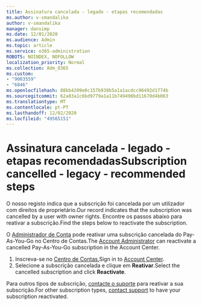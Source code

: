 ```yaml
---
title: Assinatura cancelada - legado - etapas recomendadas
ms.author: v-smandalika
author: v-smandalika
manager: dansimp
ms.date: 12/01/2020
ms.audience: Admin
ms.topic: article
ms.service: o365-administration
ROBOTS: NOINDEX, NOFOLLOW
localization_priority: Normal
ms.collection: Adm_O365
ms.custom:
- "9003559"
- "6846"
ms.openlocfilehash: 88bb4209e0c157b938b5a1a1acdcc96492d1774b
ms.sourcegitcommit: 62a83a1c6bd9779a1a11b749490bd11670d4b063
ms.translationtype: MT
ms.contentlocale: pt-PT
ms.lasthandoff: 12/02/2020
ms.locfileid: "49565151"
---
```

# <a name="subscription-cancelled---legacy---recommended-steps"></a><span data-ttu-id="a746b-102">Assinatura cancelada - legado - etapas recomendadas</span><span class="sxs-lookup"><span data-stu-id="a746b-102">Subscription cancelled - legacy - recommended steps</span></span>

<span data-ttu-id="a746b-103">O nosso registo indica que a subscrição foi cancelada por um utilizador com direitos de proprietário.</span><span class="sxs-lookup"><span data-stu-id="a746b-103">Our record indicates that the subscription was cancelled by a user with owner rights.</span></span> <span data-ttu-id="a746b-104">Encontre os passos abaixo para reativar a subscrição.</span><span class="sxs-lookup"><span data-stu-id="a746b-104">Find the steps below to reactivate the subscription.</span></span>

<span data-ttu-id="a746b-105">O [Administrador de Conta](https://docs.microsoft.com/azure/cost-management-billing/manage/billing-subscription-transfer?WT.mc_id=Portal-Microsoft_Azure_Support#whoisaa) pode reativar uma subscrição cancelada do Pay-As-You-Go no Centro de Contas.</span><span class="sxs-lookup"><span data-stu-id="a746b-105">The [Account Administrator](https://docs.microsoft.com/azure/cost-management-billing/manage/billing-subscription-transfer?WT.mc_id=Portal-Microsoft_Azure_Support#whoisaa) can reactivate a cancelled Pay-As-You-Go subscription in the Account Center.</span></span>

1. <span data-ttu-id="a746b-106">Inscreva-se no [Centro de Contas.](https://account.azure.com/Subscriptions)</span><span class="sxs-lookup"><span data-stu-id="a746b-106">Sign in to [Account Center](https://account.azure.com/Subscriptions).</span></span>
2. <span data-ttu-id="a746b-107">Selecione a subscrição cancelada e clique em **Reativar**.</span><span class="sxs-lookup"><span data-stu-id="a746b-107">Select the cancelled subscription and click **Reactivate**.</span></span>

<span data-ttu-id="a746b-108">Para outros tipos de subscrição, [contacte o suporte](https://ms.portal.azure.com/#blade/Microsoft_Azure_Support/HelpAndSupportBlade/overview) para reativar a sua subscrição.</span><span class="sxs-lookup"><span data-stu-id="a746b-108">For other subscription types, [contact support](https://ms.portal.azure.com/#blade/Microsoft_Azure_Support/HelpAndSupportBlade/overview) to have your subscription reactivated.</span></span>
